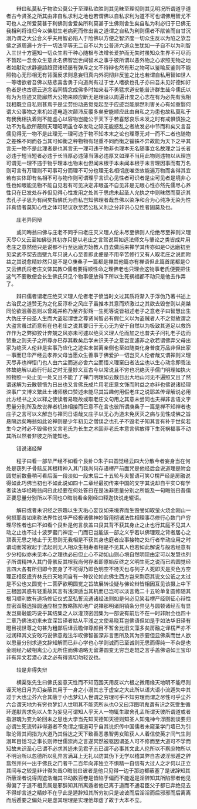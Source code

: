 <!-- { "loadSidebar": true } -->
　　辩曰私莫私于物欲公莫公于至理私欲胜则其见昧至理彻则其见明况所谓道乎道者古今贤圣之所其由非自私求利之地也若谓佛以自私求利为道不可也谓佛用智尤不可也人之所爱莫甚于利佛则舍爱矣所利莫甚于生佛则舍生矣自私为利必归于巳佛无我相利将谁归今以佛猒生老病死而修出苦之道谓之自私为利则儒者不猒苦而自甘沉溺乃谓之大公合义乎夫用智必陷人于险佛以方便之智济度一切众生反以为陷之欤吾佛之道周遍十方于一切法平等无二自不以为公普济六道众生犹如一子自不以为利智入三世十方遍知一切众生若干种心随根与法增长爱护而无失时虽知众生界不可尽而不暂起一念舍众生意此名佛智岂世间智术之事乎彼所谓以恶外物之心求照无物之地者如猒动求静避諠趋寂诸经屡有弹斥之文不待辩也然有形之物可以鉴喻反鉴则不能照物心无形相无有背面反求则息妄归真内外洞彻非反鉴之比也若谓自私用智如世人一等嗜欲者吾佛以慈悲喜舍勇于向道尚有过于世人嗜欲也孔子亦曰吾未见好德如好色者是也古德云道念若同情念成佛多时如来若不勇猛求道安能普济群生哉今儒氏以有为为应迹又能廓然大公物来顺应断无是理设以周遍计度之心志在有为必先有我相我相既立自私则甚焉于是尘劳纷动恶觉竞起至于应迹岂能廓然利害关心有如重翳何谓大公事物之来机如逐电造次颠沛反覆多矣安能顺应此由自私之为患也故私莫私于有我我相执着则不能虚心以容物岂能公于天下乎若喜怒哀乐未发之时有戒惧慎独之功不为私欲所蔽则天理昭明虽仓卒发动之际无能惑乱之者故发必中节而和矣又言吾儒见得无一物不是此理无一理可违于物不知本末之论也理尊无对一而不二者也随物之差殊不同而各当其可如衡之秤物物有轻重不同而衡之锱铢不异故能为天下之平其言无一物不是此理者是也其言无一理可违于物非也理本无名随事立名故理之当长者必违于短当短者必违于长当厚必违薄当薄必违厚又如理不当用此物则违物以从理岂可谓无一理不违于物乎理本也物末也但闻末根于本未闻本根于末言理因事而有万名则可言有万理则不可事可分而理不可分也理无名相彻底唯空故能遍万物而各得其宜若有实体即有名相不可与物作则可谓理乎言识心见性者可识者是尘可见者是境非心性也如眼能见物不能自见若有可见决定非眼虽不自见非是无眼心性亦然先儒尽心养性只在巳发处存养但见得心性发用之处其于思虑未起圣人允执之中则昧然而莫识其去孔子子思为有间矣指佛氏为自私岂知佛理者哉吾佛以染净和合为心纯净无染为性非真悟者莫知心性之体可轻议欤至若公私义利之分非识心见性者固莫及也。

　　庄老异同辩

　　或问晦翁曰佛与庄老不同乎曰老庄灭义理人伦未尽至佛则人伦绝尽至禅则义理灭尽○又云至如佛徒其初亦只是以老庄之言驾说耳如远法师文与肇论之类皆成片用老庄之意然他只是说都不行至达磨方始教人自去做后来禅学其传亦如是○达磨初至见梁武不契去面壁九年只说人心至善即此便是不用辛苦修行又有人取老庄之说而附益之其说愈精妙然只是不是○庚桑子一篇都是禅其他篇亦有禅语但此篇首尾都是○又云佛氏将老庄文饰其教○儒者要得顺性命之理佛老也只理会这物事老氏便要把住这气不要散便会长生佛氏只见个物事便放得下所以生死祸福都不动只是他去作弄了。

　　辩曰儒者谓老庄绝灭义理人伦者老子愤当时文过其质将渐入于浮伪乃著书述上古治民之道赞无为之化反淳朴之风庄子虽推本其意而矫激过之其欲去毁誉则以尧桀同伦欲泯善恶则以曾跖并称乃至齐彭殇一生死等说皆祖述老子之意老子曰智慧出生大伪庄子曰圣人生而大盗起谓世之尊贤尚智必有假仁义以为盗贼者人不之觉故谓之大盗言虽过而意有在也老庄之说其要归于无心无为安于自然以为极致其道足以救饰诈作为之弊抑狡计奔兢之风亦未可遽以绝灭义理人伦而加之也昔夫子问礼老子边而赞重之则夫子之所尊亦巳存其教矣后学未识夫子之意岂宜遽非之欤若谓佛弃父母出家为绝灭人伦非是实事乃应化之迹实未尝离亲侧也至如随类化身普度万品非但出家一事而巳华严经云孝养父母当愿众生善事于佛爱护一切岂灭人伦者哉又谓禅则义理灭尽非也禅悟门也人由六尘而迷必舍六尘而悟义理窠臼者法尘也以生心动念即乖法体故绝解以趋行行起之时无量妙义亘古今以常说且不穷也况绝灭乎儒门明理如执火照物照一处止见一处又且不能了了禅门明理如云散日出大地山河无不遍照又且了然谓迷解为云散顿悟为日出也又言佛氏成片用老庄意文饰而附益之亦非也佛说诸经理湥事广文博义繁此土诸师极口赞述未能尽其旨趣何用假老庄之说耶盖传译解说必用此方经书之文以释之使读者易晓故或取老庄文句用之其意未尝同也夫禅非言语文字思量分别所及故说禅者机锋相接而巳意不在言也彼所谓庚桑子一篇是禅不知禅者也庄子之言可以义解岂与禅同日语哉又庄子以无心为道未免灰灭之病与见性成佛之旨悬隔远矣晦翁如此论禅则是少年初见之僧误之也孔子不毁老子知其言有补于世矣若生今之时必不毁佛也又言老氏为长生之术固非老氏本意言佛放得下生死祸福事不动其所以然者非彼之所能知也。

　　错说诸经解

　　程子曰看一部华严经不如看个艮卦○朱子曰圆觉经云四大分散今者妄身当在何处是窃列子骨骸反其根精神入其门我尚何存语楞严前面咒是他经后会说道理是附会圆觉前数叠稍可看后面一段淡如一段末后二十五轮与夫誓语可笑○楞严经是房融说得如此巧佛当初也不如此说如四十二章经最初传来中国的文字其说却自平实○有学者读法华经晦翁问曰此经要在何处答曰在是法非思量分别之所能及一句晦翁曰吾儒正要思量分别所以不同也○晦翁看金刚经曰释迦快说走辊语。

　　解曰或者未识经之宗趣以生灭垢心妄议如来境界而生毁誉如取萤火烧金刚山一何损耶昔如来称法界性说华严经极诸佛神妙智用彻诸法性相理事尽修行心数门户穷理尽性者也曰不如看个艮卦是何言欤盖曰艮其背不获其身止之止也行其庭不见其人动之止也不过十波罗蜜门禅定一门而已岂能该一部之义乎若以佛理观之背者居心之顶表无思之地止于无思则无我相是不获其身也庭者应事接物之处行者举动应用之时谓动而常寂起于法起则无人相众生相寿者相是不见其人也若如此解说与般若经意有少分相似亦未见本心之理也必曰但止心不动如山则心境自然明现由定可以发慧也列子所谓精神入其门骨骸反其根我尚何存者即原始反终之义明生死之说而已若圆觉经言四大各有所归即今妄身了不可得乃即色明空不待灭也与列子人死即灭是灭色方空理正相反鬳齐林氏曰天地间自有一种议论如此佛生西方岂来剽窃其说文公诋之太过是不公也又圆觉十二菩萨欲明圆觉之旨故展转设疑与佛论辩皆相因互见该摄上中下三根因其惑有轻重故其言有浅深适当其机而已岂可以淡言哉二十五轮单复圆修随其根习顺利故有道场修证仪式至弘誓流通诸经法则如是何必见笑若楞严经则征心辩性显密双融选择圆通应根立教略陈阶地广说禅那明诸阴销条分异见与圆顿诸经互有显发岂房融能巧说乎其结集之人以灌顶密因集为一部说有前后不在一时非附会也四十二章乃佛法初来未宜深旨译者姑从平浅之文使易晓耳岂佛语但如是乎如法华旧译有瞪目视世尊之句甚为粗鄙后译云瞻仰尊颜目不暂舍比旧文藻多矣房融之译楞严亦不过润释其文安敢巧说佛意哉法华叹佛智甚深非言思所及其为宗要但显佛乘而世人欲以思量分别求道文辞知解而已非心学也心学则诚而已至诚则无思而得纯一不杂是也金刚经乃破相离尘心无所住而佛语略无留滞圆变无穷岂走辊之言乎盖佛语如王宝印非有异文若潜心读之必有得焉切勿轻议也。

　　较是非得失辩

　　横渠张先生曰佛氏妄意天性而不知范围天用反以六根之微用缘天地明不能尽则诬天地日月为幻妄蔽其用于一身之小溺其志于虚空之大此所以语大语小流遁失中其过于大也尘芥六合其蔽于小也梦幻人世谓之穷理可乎不知穷理而谓之尽性可乎尘芥六合谓天地为有穷也梦幻人世明其不能究所从也○又曰浮图明鬼谓有识之死受生循环遂猒苦求免以人生为妄见可谓知人乎天人一物辄生取舍孔孟所谓天彼所谓道或者指游魂为变为轮回未之思也大学当先知天德知天德则知圣人知鬼神今浮图剧谈要归必谓生死流转非得道者不免谓之悟道可乎自其说炽传中国儒者未窥圣学门墙已为引取沦胥其间指为大道乃其俗达之天下致善恶愚智男女赃获人人着信使英才间气生则溺耳目恬习之事长则师世儒崇尚之言遂冥然被驱因谓圣人可不修而至大道可不学而知故未识圣心已谓不必求其迹未见君子志已谓不必事其文此人伦所以不察庶物所以不明治所以忽德所以乱异言满耳上无礼以防其伪下无学以稽其弊自古诐淫邪遁之辞翕然并兴一出于佛氏之门者千二百年向非独立不惧精一自信有大过人之才何以正立其间与之较是非计得失哉○晦翁曰诐者是他只见得一边于那边都蔽塞了是诐辞知其所蔽淫者说得周遮浩瀚其书动数百卷是皆陷于偏而不能返是淫辞知其所陷邪者他见得偏了于道不相贯属是邪辞知其所离遁者他已离于道而不通君臣父子都已弃绝见去不得却言道之精妙不在乎此是遁辞知其所穷初只是诐诐而后淫淫而后邪邪而后离离而后遁要之偏处只是虚其理理是实理他却虚了故于大本不立。

